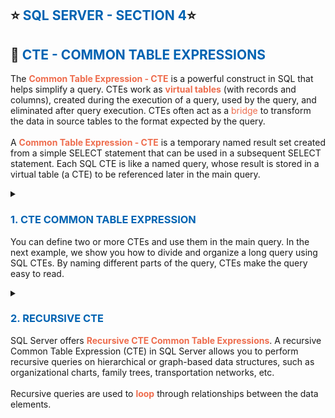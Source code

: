 ## ⭐ <span style="color: #0063B2FF;">SQL SERVER - SECTION 4</span>⭐

## 🔗 <span style="color: #0063B2FF;">CTE - COMMON TABLE EXPRESSIONS</span>

<span style="color: #0063B2FF;"></span>
<span style="color: #ee6c4d;"></span>

The <span style="color: #ee6c4d;">**Common Table Expression - CTE**</span> is a powerful construct in SQL that helps simplify a query. CTEs work as <span style="color: #ee6c4d;">**virtual tables**</span> (with records and columns), created during the execution of a query, used by the query, and eliminated after query execution. CTEs often act as a <span style="color: #ee6c4d;">bridge</span> to transform the data in source tables to the format expected by the query.
<br>
<br>
A <span style="color: #ee6c4d;">**Common Table Expression - CTE**</span> is a temporary named result set created from a simple SELECT statement that can be used in a subsequent SELECT statement. Each SQL CTE is like a named query, whose result is stored in a virtual table (a CTE) to be referenced later in the main query.

<details>
 <summary><h3 style="color: #0063B2FF;">1. CTE COMMON TABLE EXPRESSION</h3>
 
You can define two or more CTEs and use them in the main query. In the next example, we show you how to divide and organize a long query using SQL CTEs. By naming different parts of the query, CTEs make the query easy to read.
 </summary>

```sql
WITH
    -- 1st CTE
    sales AS (
        SELECT
            OrderDate,
            OrderMonth = DATEFROMPARTS(YEAR(OrderDate),MONTH(OrderDate),1),
            TotalDue,
            OrderRank = ROW_NUMBER() OVER(PARTITION BY DATEFROMPARTS(YEAR(OrderDate),MONTH(OrderDate),1) ORDER BY TotalDue DESC)

            FROM AdventureWorks2019.Sales.SalesOrderHeader
    ),
    -- 2nd CTE
    SalesMinusTop10 AS (
        SELECT
            OrderMonth,
            TotalSales = SUM(TotalDue)

            FROM Sales -- using 1st CTE
            WHERE OrderRank > 10
            GROUP BY OrderMonth
    )
    -- 3rd CTE
    ,Purchases AS (
        SELECT
            OrderDate
            ,OrderMonth = DATEFROMPARTS(YEAR(OrderDate),MONTH(OrderDate),1)
            ,TotalDue
            ,OrderRank = ROW_NUMBER() OVER(PARTITION BY DATEFROMPARTS(YEAR(OrderDate),MONTH(OrderDate),1) ORDER BY TotalDue DESC)

            FROM AdventureWorks2019.Purchasing.PurchaseOrderHeader
    )
    -- 4rd CTE
    ,PurchasesMinusTop10 AS (
        SELECT
            OrderMonth,
            TotalPurchases = SUM(TotalDue)

            FROM Purchases -- using 3rd CTE
            WHERE OrderRank > 10
            GROUP BY OrderMonth
    )

    SELECT
        A.OrderMonth,
        A.TotalSales,
        B.TotalPurchases

        FROM SalesMinusTop10 A -- using 2nd CTE
            LEFT JOIN PurchasesMinusTop10 B -- using 4rd CTE
                ON A.OrderMonth = B.OrderMonth

        ORDER BY 1
```

![Screenshot](/assets/cte.png?raw=true "cte")

</details>

<details>
<summary><h3 style="color: #0063B2FF;">2. RECURSIVE CTE</h3>

SQL Server offers <span style="color: #ee6c4d;">**Recursive CTE Common Table Expressions**</span>. A recursive Common Table Expression (CTE) in SQL Server allows you to perform recursive queries on hierarchical or graph-based data structures, such as organizational charts, family trees, transportation networks, etc.
<br>
<br>
Recursive queries are used to <span style="color: #ee6c4d;">**loop**</span> through relationships between the data elements.

</summary>

```sql example 1
WITH
    -- CTE
    DayMonthDates AS (
        -- Anchor member
        SELECT CAST('01-01-2021' AS DATE) AS FirstMonth
        -- loop over
        UNION  ALL
        -- looping conditions
        SELECT
            DATEADD(MONTH, 1, FirstMonth)
            FROM DayMonthDates
            WHERE FirstMonth < CAST('12-31-2021' AS DATE)
    )
    -- CTE are limited to the 1st SELECT query after the CTE
    SELECT
        FirstMonth

        FROM DayMonthDates
        OPTION (MAXRECURSION 120)
```

```sql example 2
WITH
    DateSeries AS (
        -- Anchor member
        SELECT CAST('01-01-2021' AS DATE) AS MyDate
        -- loop over
        UNION  ALL
        -- looping conditions
        SELECT
            DATEADD(DAY, 1, MyDate)

            FROM DateSeries
            WHERE MyDate < CAST('12-31-2021' AS DATE)
    )

    SELECT
        MyDate
        FROM DateSeries
        OPTION (MAXRECURSION 365)
```

![Screenshot](/assets/recursive_cte.png?raw=true "recursive cte")

</details>

